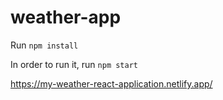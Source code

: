 # weather-app

Run `npm install`

In order to run it, run `npm start`

https://my-weather-react-application.netlify.app/
